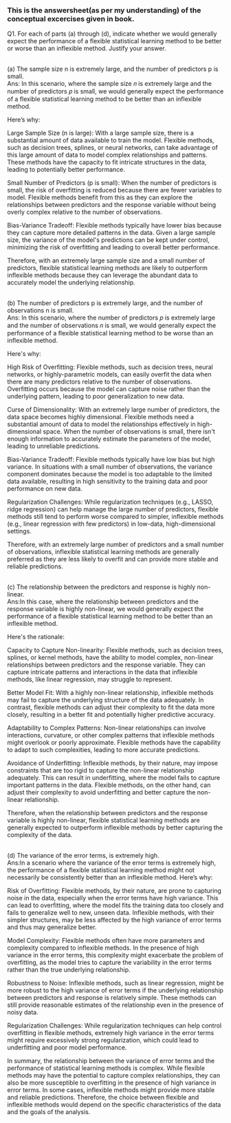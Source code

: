 ### This is the answersheet(as per my understanding) of the conceptual excercises given in book.

Q1. For each of parts (a) through (d), indicate whether we would generally expect the performance of a flexible statistical learning method to be better or worse than an inflexible method. Justify your answer.<br/><br/>

(a) The sample size n is extremely large, and the number of predictors p is small.<br/>
Ans:
In this scenario, where the sample size 𝑛 is extremely large and the number of predictors 𝑝 is small, we would generally expect the performance of a flexible statistical learning method to be better than an inflexible method.

Here’s why:

Large Sample Size (n is large): With a large sample size, there is a substantial amount of data available to train the model. Flexible methods, such as decision trees, splines, or neural networks, can take advantage of this large amount of data to model complex relationships and patterns. These methods have the capacity to fit intricate structures in the data, leading to potentially better performance.

Small Number of Predictors (p is small): When the number of predictors is small, the risk of overfitting is reduced because there are fewer variables to model. Flexible methods benefit from this as they can explore the relationships between predictors and the response variable without being overly complex relative to the number of observations.

Bias-Variance Tradeoff: Flexible methods typically have lower bias because they can capture more detailed patterns in the data. Given a large sample size, the variance of the model's predictions can be kept under control, minimizing the risk of overfitting and leading to overall better performance.

Therefore, with an extremely large sample size and a small number of predictors, flexible statistical learning methods are likely to outperform inflexible methods because they can leverage the abundant data to accurately model the underlying relationship.
<br/>
<br/>

(b) The number of predictors p is extremely large, and the number of observations n is small.<br/>
Ans:
In this scenario, where the number of predictors
𝑝 is extremely large and the number of observations
𝑛 is small, we would generally expect the performance of a flexible statistical learning method to be worse than an inflexible method.

Here's why:

High Risk of Overfitting: Flexible methods, such as decision trees, neural networks, or highly-parametric models, can easily overfit the data when there are many predictors relative to the number of observations. Overfitting occurs because the model can capture noise rather than the underlying pattern, leading to poor generalization to new data.

Curse of Dimensionality: With an extremely large number of predictors, the data space becomes highly dimensional. Flexible methods need a substantial amount of data to model the relationships effectively in high-dimensional space. When the number of observations is small, there isn't enough information to accurately estimate the parameters of the model, leading to unreliable predictions.

Bias-Variance Tradeoff: Flexible methods typically have low bias but high variance. In situations with a small number of observations, the variance component dominates because the model is too adaptable to the limited data available, resulting in high sensitivity to the training data and poor performance on new data.

Regularization Challenges: While regularization techniques (e.g., LASSO, ridge regression) can help manage the large number of predictors, flexible methods still tend to perform worse compared to simpler, inflexible methods (e.g., linear regression with few predictors) in low-data, high-dimensional settings.

Therefore, with an extremely large number of predictors and a small number of observations, inflexible statistical learning methods are generally preferred as they are less likely to overfit and can provide more stable and reliable predictions.
<br/>
<br/>

(c) The relationship between the predictors and response is highly non-linear.<br/>
Ans:In this case, where the relationship between predictors and the response variable is highly non-linear, we would generally expect the performance of a flexible statistical learning method to be better than an inflexible method.

Here's the rationale:

Capacity to Capture Non-linearity: Flexible methods, such as decision trees, splines, or kernel methods, have the ability to model complex, non-linear relationships between predictors and the response variable. They can capture intricate patterns and interactions in the data that inflexible methods, like linear regression, may struggle to represent.

Better Model Fit: With a highly non-linear relationship, inflexible methods may fail to capture the underlying structure of the data adequately. In contrast, flexible methods can adjust their complexity to fit the data more closely, resulting in a better fit and potentially higher predictive accuracy.

Adaptability to Complex Patterns: Non-linear relationships can involve interactions, curvature, or other complex patterns that inflexible methods might overlook or poorly approximate. Flexible methods have the capability to adapt to such complexities, leading to more accurate predictions.

Avoidance of Underfitting: Inflexible methods, by their nature, may impose constraints that are too rigid to capture the non-linear relationship adequately. This can result in underfitting, where the model fails to capture important patterns in the data. Flexible methods, on the other hand, can adjust their complexity to avoid underfitting and better capture the non-linear relationship.

Therefore, when the relationship between predictors and the response variable is highly non-linear, flexible statistical learning methods are generally expected to outperform inflexible methods by better capturing the complexity of the data.
<br/>
<br/>

(d) The variance of the error terms, is extremely high.<br/>
Ans:In a scenario where the variance of the error terms is extremely high, the performance of a flexible statistical learning method might not necessarily be consistently better than an inflexible method. Here’s why:

Risk of Overfitting: Flexible methods, by their nature, are prone to capturing noise in the data, especially when the error terms have high variance. This can lead to overfitting, where the model fits the training data too closely and fails to generalize well to new, unseen data. Inflexible methods, with their simpler structures, may be less affected by the high variance of error terms and thus may generalize better.

Model Complexity: Flexible methods often have more parameters and complexity compared to inflexible methods. In the presence of high variance in the error terms, this complexity might exacerbate the problem of overfitting, as the model tries to capture the variability in the error terms rather than the true underlying relationship.

Robustness to Noise: Inflexible methods, such as linear regression, might be more robust to the high variance of error terms if the underlying relationship between predictors and response is relatively simple. These methods can still provide reasonable estimates of the relationship even in the presence of noisy data.

Regularization Challenges: While regularization techniques can help control overfitting in flexible methods, extremely high variance in the error terms might require excessively strong regularization, which could lead to underfitting and poor model performance.

In summary, the relationship between the variance of error terms and the performance of statistical learning methods is complex. While flexible methods may have the potential to capture complex relationships, they can also be more susceptible to overfitting in the presence of high variance in error terms. In some cases, inflexible methods might provide more stable and reliable predictions. Therefore, the choice between flexible and inflexible methods would depend on the specific characteristics of the data and the goals of the analysis.
<br/>
<br/>
<br/>
